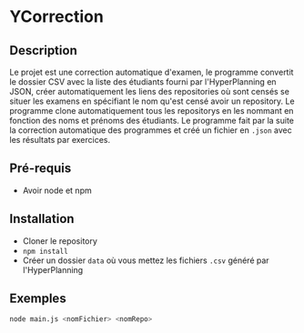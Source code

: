 # YCorrection

## Description

Le projet est une correction automatique d'examen, le programme convertit le dossier CSV avec la liste des étudiants fourni par l'HyperPlanning en JSON, créer automatiquement les liens des repositories où sont censés se situer les examens en spécifiant le nom qu'est censé avoir un repository.
Le programme clone automatiquement tous les repositorys en les nommant en fonction des noms et prénoms des étudiants. Le programme fait par la suite la correction automatique des programmes et créé un fichier en `.json` avec les résultats par exercices.

## Pré-requis

-   Avoir node et npm

## Installation

-   Cloner le repository
-   `npm install`
-   Créer un dossier `data` où vous mettez les fichiers `.csv` généré par l'HyperPlanning

## Exemples

```bash
node main.js <nomFichier> <nomRepo>
```
